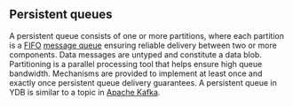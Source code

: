 ## Persistent queues

A persistent queue consists of one or more partitions, where each partition is a [FIFO](https://en.wikipedia.org/wiki/FIFO_(computing_and_electronics)) [message queue](https://en.wikipedia.org/wiki/Message_queue) ensuring reliable delivery between two or more components. Data messages are untyped and constitute a data blob. Partitioning is a parallel processing tool that helps ensure high queue bandwidth. Mechanisms are provided to implement at least once and exactly once persistent queue delivery guarantees. A persistent queue in YDB is similar to a topic in [Apache Kafka](https://en.wikipedia.org/wiki/Apache_Kafka).

